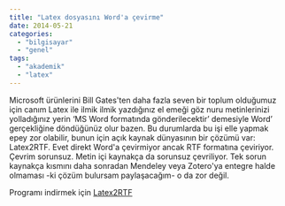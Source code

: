 ```yaml
---
title: "Latex dosyasını Word'a çevirme"
date: 2014-05-21
categories: 
  - "bilgisayar"
  - "genel"
tags: 
  - "akademik"
  - "latex"
---
```


Microsoft ürünlerini Bill Gates'ten daha fazla seven bir toplum olduğumuz için canım Latex ile ilmik ilmik yazdığınız el emeği göz nuru metinlerinizi yolladığınız yerin ‘MS Word formatında gönderilecektir’ demesiyle Word’ gerçekliğine döndüğünüz olur bazen. Bu durumlarda bu işi elle yapmak epey zor olabilir, bunun için açık kaynak dünyasının bir çözümü var: Latex2RTF. Evet direkt Word'a çevirmiyor ancak RTF formatına çeviriyor. Çevrim sorunsuz. Metin içi kaynakça da sorunsuz çevriliyor. Tek sorun kaynakça kısmını daha sonradan Mendeley veya Zotero'ya entegre halde olmaması -ki çözüm bulursam paylaşacağım- o da zor değil.

Programı indirmek için [Latex2RTF](http://sourceforge.net/projects/latex2rtf/files/latest/download)
